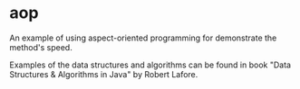 # aop
An example of using aspect-oriented programming for demonstrate the method's speed.

Examples of the data structures and algorithms can be found in book "Data Structures & Algorithms in Java" by Robert Lafore.
